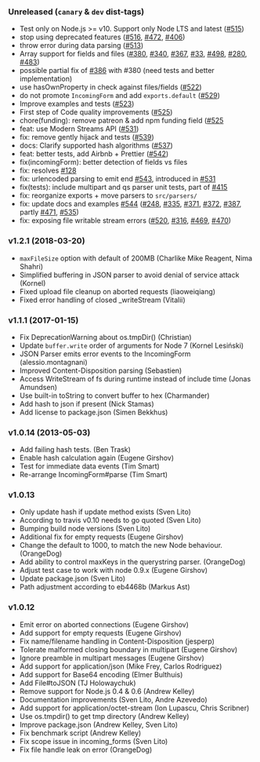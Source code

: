 ### Unreleased (`canary` & `dev` dist-tags)

 * Test only on Node.js >= v10. Support only Node LTS and latest ([#515](https://github.com/node-formidable/node-formidable/pull/515))
 * stop using deprecated features ([#516](https://github.com/node-formidable/node-formidable/pull/516), [#472](https://github.com/node-formidable/node-formidable/issues/472), [#406](https://github.com/node-formidable/node-formidable/issues/406))
 * throw error during data parsing ([#513](https://github.com/node-formidable/node-formidable/pull/513))
 * Array support for fields and files ([#380](https://github.com/node-formidable/node-formidable/pull/380), [#340](https://github.com/node-formidable/node-formidable/pull/340), [#367](https://github.com/node-formidable/node-formidable/pull/367), [#33](https://github.com/node-formidable/node-formidable/issues/33), [#498](https://github.com/node-formidable/node-formidable/issues/498), [#280](https://github.com/node-formidable/node-formidable/issues/280), [#483](https://github.com/node-formidable/node-formidable/issues/483))
 * possible partial fix of [#386](https://github.com/node-formidable/node-formidable/pull/386) with #380 (need tests and better implementation)
 * use hasOwnProperty in check against files/fields ([#522](https://github.com/node-formidable/node-formidable/pull/522))
 * do not promote `IncomingForm` and add `exports.default` ([#529](https://github.com/node-formidable/node-formidable/pull/529))
 * Improve examples and tests ([#523](https://github.com/node-formidable/node-formidable/pull/523))
 * First step of Code quality improvements ([#525](https://github.com/node-formidable/node-formidable/pull/525))
 * chore(funding): remove patreon & add npm funding field ([#525](https://github.com/node-formidable/node-formidable/pull/532)
 * feat: use Modern Streams API ([#531](https://github.com/node-formidable/node-formidable/pull/531))
 * fix: remove gently hijack and tests ([#539](https://github.com/node-formidable/node-formidable/pull/539))
 * docs: Clarify supported hash algorithms ([#537](https://github.com/node-formidable/node-formidable/pull/537))
 * feat: better tests, add Airbnb + Prettier ([#542](https://github.com/node-formidable/node-formidable/pull/542))
 * fix(incomingForm): better detection of fields vs files
 * fix: resolves [#128](https://github.com/node-formidable/node-formidable/pull/128)
 * fix: urlencoded parsing to emit end [#543](https://github.com/node-formidable/node-formidable/pull/543), introduced in [#531](https://github.com/node-formidable/node-formidable/pull/531)
 * fix(tests): include multipart and qs parser unit tests, part of [#415](https://github.com/node-formidable/node-formidable/issues/415)
 * fix: reorganize exports + move parsers to `src/parsers/`
 * fix: update docs and examples [#544](https://github.com/node-formidable/node-formidable/pull/544) ([#248](https://github.com/node-formidable/node-formidable/issues/248), [#335](https://github.com/node-formidable/node-formidable/issues/335), [#371](https://github.com/node-formidable/node-formidable/issues/371), [#372](https://github.com/node-formidable/node-formidable/issues/372), [#387](https://github.com/node-formidable/node-formidable/issues/387), partly [#471](https://github.com/node-formidable/node-formidable/issues/471), [#535](https://github.com/node-formidable/node-formidable/issues/535))
 * fix: exposing file writable stream errors ([#520](https://github.com/node-formidable/node-formidable/pull/520), [#316](https://github.com/node-formidable/node-formidable/pull/316), [#469](https://github.com/node-formidable/node-formidable/pull/469), [#470](https://github.com/node-formidable/node-formidable/pull/470))

### v1.2.1 (2018-03-20)

 * `maxFileSize` option with default of 200MB (Charlike Mike Reagent, Nima Shahri)
 * Simplified buffering in JSON parser to avoid denial of service attack (Kornel)
 * Fixed upload file cleanup on aborted requests (liaoweiqiang)
 * Fixed error handling of closed _writeStream (Vitalii)

### v1.1.1 (2017-01-15)

 * Fix DeprecationWarning about os.tmpDir() (Christian)
 * Update `buffer.write` order of arguments for Node 7 (Kornel Lesiński)
 * JSON Parser emits error events to the IncomingForm (alessio.montagnani)
 * Improved Content-Disposition parsing (Sebastien)
 * Access WriteStream of fs during runtime instead of include time (Jonas Amundsen)
 * Use built-in toString to convert buffer to hex (Charmander)
 * Add hash to json if present (Nick Stamas)
 * Add license to package.json (Simen Bekkhus)

### v1.0.14 (2013-05-03)

* Add failing hash tests. (Ben Trask)
* Enable hash calculation again (Eugene Girshov)
* Test for immediate data events (Tim Smart)
* Re-arrange IncomingForm#parse (Tim Smart)

### v1.0.13

* Only update hash if update method exists (Sven Lito)
* According to travis v0.10 needs to go quoted (Sven Lito)
* Bumping build node versions (Sven Lito)
* Additional fix for empty requests (Eugene Girshov)
* Change the default to 1000, to match the new Node behaviour. (OrangeDog)
* Add ability to control maxKeys in the querystring parser. (OrangeDog)
* Adjust test case to work with node 0.9.x (Eugene Girshov)
* Update package.json (Sven Lito)
* Path adjustment according to eb4468b (Markus Ast)

### v1.0.12

* Emit error on aborted connections (Eugene Girshov)
* Add support for empty requests (Eugene Girshov)
* Fix name/filename handling in Content-Disposition (jesperp)
* Tolerate malformed closing boundary in multipart (Eugene Girshov)
* Ignore preamble in multipart messages (Eugene Girshov)
* Add support for application/json (Mike Frey, Carlos Rodriguez)
* Add support for Base64 encoding (Elmer Bulthuis)
* Add File#toJSON (TJ Holowaychuk)
* Remove support for Node.js 0.4 & 0.6 (Andrew Kelley)
* Documentation improvements (Sven Lito, Andre Azevedo)
* Add support for application/octet-stream (Ion Lupascu, Chris Scribner)
* Use os.tmpdir() to get tmp directory (Andrew Kelley)
* Improve package.json (Andrew Kelley, Sven Lito)
* Fix benchmark script (Andrew Kelley)
* Fix scope issue in incoming_forms (Sven Lito)
* Fix file handle leak on error (OrangeDog)

